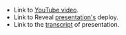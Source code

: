 - Link to [YouTube video](https://youtu.be/0MZl9mFOeaY).
- Link to Reveal [presentation's](https://rolling-scopes-school.github.io/dauhaliavets-JSFE2022Q1/presentation/) deploy.
- Link to the [transcript](https://docs.google.com/document/d/1mHHvEff-TIkWmLJ3_wL4WXwtoROwFvai_s9y6u1oHT0/edit?usp=sharing) of presentation.
